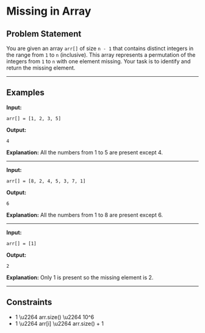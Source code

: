 # Missing in Array

## Problem Statement

You are given an array `arr[]` of size `n - 1` that contains distinct integers in the range from `1` to `n` (inclusive). This array represents a permutation of the integers from `1` to `n` with one element missing. Your task is to identify and return the missing element.

---

## Examples

**Input:**
```text
arr[] = [1, 2, 3, 5]
```
**Output:**
```text
4
```
**Explanation:**
All the numbers from 1 to 5 are present except 4.

---

**Input:**
```text
arr[] = [8, 2, 4, 5, 3, 7, 1]
```
**Output:**
```text
6
```
**Explanation:**
All the numbers from 1 to 8 are present except 6.

---

**Input:**
```text
arr[] = [1]
```
**Output:**
```text
2
```
**Explanation:**
Only 1 is present so the missing element is 2.

---

## Constraints

- 1 \u2264 arr.size() \u2264 10^6  
- 1 \u2264 arr[i] \u2264 arr.size() + 1

